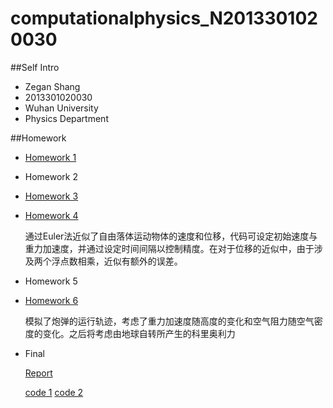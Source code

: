 # computationalphysics_N2013301020030

##Self Intro
- Zegan Shang
- 2013301020030
- Wuhan University
- Physics Department



##Homework
- [Homework 1](https://github.com/ZeganS/computationalphysics_N2013301020030/blob/master/README.md)
- Homework 2
- [Homework 3](https://github.com/ZeganS/computationalphysics_N2013301020030/blob/master/Exercise%203.md)
- [Homework 4](https://www.zybuluo.com/Zegan/note/364501)

  通过Euler法近似了自由落体运动物体的速度和位移，代码可设定初始速度与重力加速度，并通过设定时间间隔以控制精度。在对于位移的近似中，由于涉及两个浮点数相乘，近似有额外的误差。
  
- Homework 5

- [Homework 6](https://www.zybuluo.com/Zegan/note/366541)

  模拟了炮弹的运行轨迹，考虑了重力加速度随高度的变化和空气阻力随空气密度的变化。之后将考虑由地球自转所产生的科里奥利力

- Final

  [Report](https://github.com/ZeganS/computationalphysics_N2013301020030/blob/master/Chapter3/%E4%BB%8E%E7%AE%80%E8%B0%90%E6%8C%AF%E5%8A%A8%E5%88%B0%E6%B7%B7%E6%B2%8C.pdf)
  
  [code 1](https://github.com/ZeganS/computationalphysics_N2013301020030/blob/master/Chapter3/test.py)
  [code 2](https://github.com/ZeganS/computationalphysics_N2013301020030/blob/master/Chapter3/p.py)

